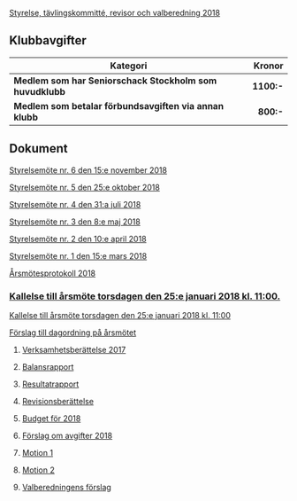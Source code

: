 [Styrelse, tävlingskommitté, revisor och valberedning 2018](SENIOR/htmfiler/seniorstyrelse_2018.pdf)

## Klubbavgifter

Kategori|Kronor
---|---:
<b>Medlem som har Seniorschack Stockholm som huvudklubb</b>|<b>1100:-</b>
<b>Medlem som betalar förbundsavgiften via annan klubb</b>|<b>800:-</b>

## Dokument

[Styrelsemöte nr. 6 den 15:e november 2018](SENIOR/htmfiler/Protokoll_SrS_nr6_2018.pdf)

[Styrelsemöte nr. 5 den 25:e oktober 2018](SENIOR/htmfiler/Protokoll_SrS_nr5_2018.pdf)

[Styrelsemöte nr. 4 den 31:a juli 2018](SENIOR/htmfiler/Protokoll_SrS_nr4_2018.pdf)

[Styrelsemöte nr. 3 den 8:e maj 2018](SENIOR/htmfiler/Protokoll_SrS_nr3_2018.pdf)

[Styrelsemöte nr. 2 den 10:e april 2018](SENIOR/htmfiler/Protokoll_SrS_nr2_2018.pdf)

[Styrelsemöte nr. 1 den 15:e mars 2018](SENIOR/htmfiler/Protokoll_SrS_nr1_2018.pdf)

[Årsmötesprotokoll 2018](SENIOR/htmfiler/arsmote_protokoll_2018.pdf)
###  <A HREF="kallelse_arsmote_2018.pdf" TARGET="_blank">Kallelse till årsmöte torsdagen den 25:e januari 2018 kl. 11:00.</A>

[Kallelse till årsmöte torsdagen den 25:e januari 2018 kl. 11:00](SENIOR/htmfiler/kallelse_arsmote_2018.pdf)

[Förslag till dagordning på årsmötet](SENIOR/htmfiler/dagordning_arsmote_2018.pdf)

1. [Verksamhetsberättelse 2017](SENIOR/htmfiler/verksamhet_2017.pdf)

1. [Balansrapport](SENIOR/htmfiler/171231_Balansrapport.pdf)

1. [Resultatrapport](SENIOR/htmfiler/171231_Resultatrapport.pdf)

1. [Revisionsberättelse](SENIOR/htmfiler/Revisionsberattelse.pdf)

1. [Budget för 2018](SENIOR/htmfiler/budget_2018.pdf)

1. [Förslag om avgifter 2018](SENIOR/htmfiler/avgiftsforslag_2018.pdf)

1. [Motion 1](SENIOR/htmfiler/Motion2018.pdf)

1. [Motion 2](SENIOR/htmfiler/Motion_arsmote_2018.pdf)

1. [Valberedningens förslag](SENIOR/htmfiler/Valberedningens_forslag_2018.pdf)

